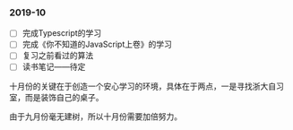 ### 2019-10

 - [ ] 完成Typescript的学习
 - [ ] 完成《你不知道的JavaScript上卷》的学习
 - [ ] 复习之前看过的算法
 - [ ] 读书笔记——待定

 十月份的关键在于创造一个安心学习的环境，具体在于两点，一是寻找浙大自习室，而是装饰自己的桌子。

 由于九月份毫无建树，所以十月份需要加倍努力。